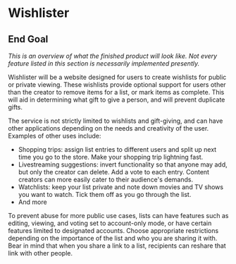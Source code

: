 # Wishlister

## End Goal

*This is an overview of what the finished product will look like. Not every feature listed in this section is necessarily implemented presently.*

Wishlister will be a website designed for users to create wishlists for public or private viewing. These wishlists provide optional support for users other than the creator to remove items for a list, or mark items as complete. This will aid in determining what gift to give a person, and will prevent duplicate gifts.

The service is not strictly limited to wishlists and gift-giving, and can have other applications depending on the needs and creativity of the user. Examples of other uses include:

- Shopping trips: assign list entries to different users and split up next time you go to the store. Make your shopping trip lightning fast.
- Livestreaming suggestions: invert functionality so that anyone may add, but only the creator can delete. Add a vote to each entry. Content creators can more easily cater to their audience's demands.
- Watchlists: keep your list private and note down movies and TV shows you want to watch. Tick them off as you go through the list.
- And more

To prevent abuse for more public use cases, lists can have features such as editing, viewing, and voting set to account-only mode, or have certain features limited to designated accounts. Choose appropriate restrictions depending on the importance of the list and who you are sharing it with. Bear in mind that when you share a link to a list, recipients can reshare that link with other people.
